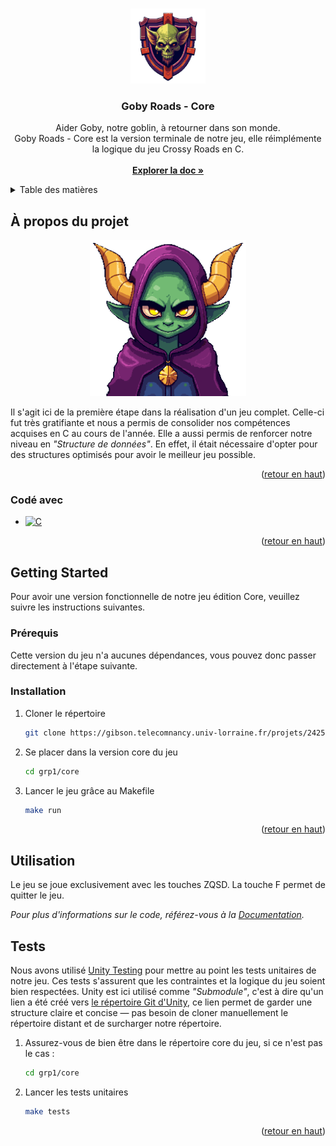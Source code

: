 <!-- Improved compatibility of retour en haut link: See: https://github.com/othneildrew/Best-README-Template/pull/73 -->
<a id="readme-top"></a>
<!--
*** Thanks for checking out the Best-README-Template. If you have a suggestion
*** that would make this better, please fork the repo and create a pull request
*** or simply open an issue with the tag "enhancement".
*** Don't forget to give the project a star!
*** Thanks again! Now go create something AMAZING! :D
-->


<!-- PROJECT SHIELDS -->
<!--
*** I'm using markdown "reference style" links for readability.
*** Reference links are enclosed in brackets [ ] instead of parentheses ( ).
*** See the bottom of this document for the declaration of the reference variables
*** for contributors-url, forks-url, etc. This is an optional, concise syntax you may use.
*** https://www.markdownguide.org/basic-syntax/#reference-style-links
-->

<!-- PROJECT LOGO -->
<br />
<div align="center">
  <a href="https://gibson.telecomnancy.univ-lorraine.fr/projets/2425/ppii-fisa/grp1/">
    <img src="../logo.png" alt="Logo" width="120" height="120">
  </a>

<h3 align="center">Goby Roads - Core</h3>
  <p align="center">
    Aider Goby, notre goblin, à retourner dans son monde. 
    <br />
    Goby Roads - Core est la version terminale de notre jeu, elle réimplémente la logique du jeu Crossy Roads en C.
    <br />
    <br />
    <a href="TODO"><strong>Explorer la doc »</strong></a>
    <br />
  </p>
</div>



<!-- TABLE OF CONTENTS -->
<details>
  <summary>Table des matières</summary>
  <ol>
    <li>
      <a href="#à-propos-du-projet">À propos du projet</a>
      <ul>
        <li><a href="#codé-avec">Codé avec</a></li>
      </ul>
    </li>
    <li>
      <a href="#pour-commencer">Pour commencer</a>
      <ul>
        <li><a href="#prérequis">Prérequis</a></li>
        <li><a href="#installation">Installation</a></li>
      </ul>
    </li>
    <li><a href="#Utilisation">Utilisation</a></li>
    <li><a href="#tests">Tests</a></li>
    <!-- <li><a href="#roadmap">Roadmap</a></li> -->
    <!-- <li><a href="#contributing">Contributing</a></li> -->
    <!-- <li><a href="#license">License</a></li> -->
    <!-- <li><a href="#contact">Contact</a></li> -->
    <!-- <li><a href="#acknowledgments">Remerciement</a></li> -->
  </ol>
</details>



<!-- ABOUT THE PROJECT -->
## À propos du projet

<div align="center">
    <img src="../logo2.png" alt="Logo" width="250" height="250">
</div>

Il s'agit ici de la première étape dans la réalisation d'un jeu complet. Celle-ci fut très gratifiante et nous a permis de consolider nos compétences acquises en C au cours de l'année. Elle a aussi permis de renforcer notre niveau en *"Structure de données"*. En effet, il était nécessaire d'opter pour des structures optimisés pour avoir le meilleur jeu possible. 

<!-- Here's a blank template to get started. To avoid retyping too much info, do a search and replace with your text editor for the following: `github_username`, `repo_name`, `twitter_handle`, `linkedin_username`, `email_client`, `email`, `Goby Roads - Core (CLI)`, `project_description`, `project_license` -->

<p align="right">(<a href="#readme-top">retour en haut</a>)</p>



### Codé avec

* [![C][C]][C-url]

<p align="right">(<a href="#readme-top">retour en haut</a>)</p>



<!-- GETTING STARTED -->
## Getting Started

Pour avoir une version fonctionnelle de notre jeu édition Core, veuillez suivre les instructions suivantes.

### Prérequis

Cette version du jeu n'a aucunes dépendances, vous pouvez donc passer directement à l'étape suivante.

### Installation

1. Cloner le répertoire
   ```sh
   git clone https://gibson.telecomnancy.univ-lorraine.fr/projets/2425/ppii-fisa/grp1.git
   ```
2. Se placer dans la version core du jeu
   ```sh
   cd grp1/core
   ```
3. Lancer le jeu grâce au Makefile 
   ```sh
   make run
   ```

<p align="right">(<a href="#readme-top">retour en haut</a>)</p>

<!-- Utilisation EXAMPLES -->
## Utilisation

Le jeu se joue exclusivement avec les touches ZQSD. La touche F permet de quitter le jeu.

_Pour plus d'informations sur le code, référez-vous à la [Documentation](https://example.com)._

## Tests

Nous avons utilisé [Unity Testing](https://github.com/ThrowTheSwitch/Unity) pour mettre au point les tests unitaires de notre jeu. Ces tests s'assurent que les contraintes et la logique du jeu soient bien respectées. Unity est ici utilisé comme *"Submodule"*, c'est à dire qu'un lien a été créé vers [le répertoire Git d'Unity](https://github.com/ThrowTheSwitch/Unity), ce lien permet de garder une structure claire et concise — pas besoin de cloner manuellement le répertoire distant et de surcharger notre répertoire.

1. Assurez-vous de bien être dans le répertoire core du jeu, si ce n'est pas le cas :
   ```sh
   cd grp1/core
   ```
2. Lancer les tests unitaires 
   ```sh
   make tests
   ```

<p align="right">(<a href="#readme-top">retour en haut</a>)</p>


<!-- CONTACT
## Contact

Your Name - [@twitter_handle](https://twitter.com/twitter_handle) - email@email_client.com

Project Link: [https://github.com/github_username/repo_name](https://github.com/github_username/repo_name)

<p align="right">(<a href="#readme-top">retour en haut</a>)</p>


ACKNOWLEDGMENTS 
## Acknowledgments

* []()
* []()
* []()
 -->


<!-- MARKDOWN LINKS & IMAGES -->
<!-- https://www.markdownguide.org/basic-syntax/#reference-style-links -->
[product-screenshot]: ../logo2.png
[C]: https://img.shields.io/badge/Programming-000000?style=for-the-badge&logo=c&logoColor=white
[C-url]: https://www.gnu.org/software/gnu-c-manual/
